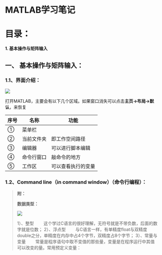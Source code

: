 # **MATLAB学习笔记**

# **目录：**

**1. 基本操作与矩阵输入**

















## **一、 基本操作与矩阵输入：**

### **1.1、界面介绍：**

![](https://cdn.jsdelivr.net/gh/KKMJJ0721/Blog_pic/202509202100995.jpg)

打开MATLAB，主要会有以下几个区域。如果窗口消失可以点击**主页->布局->默认**，来恢复

| 序号 | 名称       | 功能               |
| ---- | ---------- | ------------------ |
| ①    | 菜单栏     |                    |
| ②    | 当前文件夹 | 即工作空间路径     |
| ③    | 编辑器     | 可以进行脚本编辑   |
| ④    | 命令行窗口 | 敲命令的地方       |
| ⑤    | 工作区     | 可以查看执行的变量 |



### **1.2、Command line（in command window）（命令行编程）：**













> **附：**
>
> **数据类型：**
>
> ![](https://cdn.jsdelivr.net/gh/KKMJJ0721/Blog_pic/202509202116590.png)
>
> 1）、整型
>   这个学过C语言的很好理解，无符号就是不带负数，后面的数字就是位数；
> 2）、浮点型
>   与C语言一样，有单精度float与双精度double之分，单精度在内存中占4个字节，双精度占8个字节；
> 3）、常量与变量
>   常量是程序语句中取不变值的那些量，变量是在程序运行中其值可以改变的量。常用预定义变量：
>
> 
>
> 
